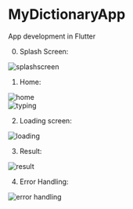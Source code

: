 # MyDictionaryApp
 App development in Flutter
 
0. Splash Screen:

![splashscreen](https://user-images.githubusercontent.com/102667828/201477622-faa42c04-7cdd-43e4-a832-f4a856851f33.png)

1. Home: 

![home](https://user-images.githubusercontent.com/102667828/201477628-109e2226-6ee3-4d34-97ec-2c35a8418dca.png)  
![typing](https://user-images.githubusercontent.com/102667828/201477645-f0e33b3f-ee8e-4bf2-99ff-b6de22a2c823.png)


2. Loading screen:

![loading](https://user-images.githubusercontent.com/102667828/201477636-ee4658ac-eaa1-46f9-ac8c-97223e87c18d.png)

3. Result:

![result](https://user-images.githubusercontent.com/102667828/201477654-8d937994-d0e2-49e4-a49a-c517c3c9b0aa.png)


4. Error Handling:

![error handling](https://user-images.githubusercontent.com/102667828/201477678-97ce1830-f55a-48aa-994c-62c1880ae618.png)
